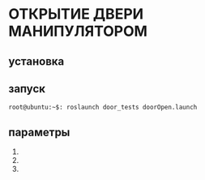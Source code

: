 # ОТКРЫТИЕ ДВЕРИ МАНИПУЛЯТОРОМ 

## установка

## запуск
``` 
root@ubuntu:~$: roslaunch door_tests doorOpen.launch
```

## параметры
1.
2.
3.
